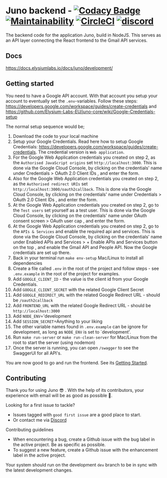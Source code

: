 # Juno backend - [![Codacy Badge](https://app.codacy.com/project/badge/Grade/bd0d77d77497483dae29b0360594c0fe)](https://www.codacy.com/gh/Elysium-Labs-EU/juno-backend-service/dashboard?utm_source=github.com&utm_medium=referral&utm_content=Elysium-Labs-EU/juno-backend-service&utm_campaign=Badge_Grade) [![Maintainability](https://api.codeclimate.com/v1/badges/ca475727f33352dffbfb/maintainability)](https://codeclimate.com/github/Elysium-Labs-EU/juno-backend-service/maintainability) [![CircleCI](https://circleci.com/gh/Elysium-Labs-EU/juno-backend-service/tree/main.svg?style=svg)](https://circleci.com/gh/Elysium-Labs-EU/juno-backend-service/tree/main) [![discord](https://img.shields.io/badge/Discord-Community-blueviolet)](https://discord.gg/peRDGMn9xa) 

The backend code for the application Juno, build in NodeJS. This serves as an API layer connecting the React frontend to the Gmail API services.

## Docs
https://docs.elysiumlabs.io/docs/juno/development/

## Getting started

You need to have a Google API account. With that account you setup your account to eventually set the `.env`-variables. Follow these steps: https://developers.google.com/workspace/guides/create-credentials and https://github.com/Elysium-Labs-EU/juno-core/wiki/Google-Credentials-setup

The normal setup sequence would be;

1.  Download the code to your local machine
2.  Setup your Google Credentials. Read here how to setup Google Credentials: https://developers.google.com/workspace/guides/create-credentials. The credential version is `Web application`.
3.  For the Google Web Application credentials you created on step 2, as the `Authorised JavaScript origins` set `http://localhost:3000`. This is done via the Google Cloud Console, by clicking on the credentials' name under Credentials > OAuth 2.0 Client IDs , and enter the form.
4.  Also for the Google Web Application credentials you created on step 2, as the `Authorised redirect URIs` set `http://localhost:3000/oauth2callback`. This is done via the Google Cloud Console, by clicking on the credentials' name under Credentials > OAuth 2.0 Client IDs , and enter the form.
5.  At the Google Web Application credentials you created on step 2, go to the `Test users` set yourself as a test user. This is done via the Google Cloud Console, by clicking on the credentials' name under OAuth consent screen > OAuth user cap , and enter the form.
6.  At the Google Web Application credentials you created on step 2, go to the `APIs & Services` and enable the required api and services. This is done via the Google Cloud Console, by clicking on the credentials' name under Enabled APIs and Services > + Enable APIs and Services button on the top , and enable the Gmail API and People API. Now the Google credentials are set up there.
7.  Back in your terminal run `make env-setup` Mac/Linux to install all dependencies
8.  Create a file called `.env` in the root of the project and follow steps - see `.env.example` in the root of the project for examples.
9.  Add `GOOGLE_CLIENT_ID` - the value is the client id from your Google Credentials.
10. Add `GOOGLE_CLIENT_SECRET` with the related Google Client Secret
11. Add `GOOGLE_REDIRECT_URL` with the related Google Redirect URL - should be `/oauth2callback`
12. Add `FRONTEND_URL` with the related Google Redirect URL - should be `http://localhost:3000`
13. Add `NODE_ENV`='development
14. Add `SESSION_SECRET`=Anything to your liking
15. The other variable names found in `.env.example` can be ignore for development, as long as `NODE_ENV` is set to `development'.
16. Run `make run-server` or `make run-clean-server` for Mac/Linux from the root to start the server (using nodemon)
17. Once the server is running, you can open `/swagger` to see the SwaggerUI for all API's.

You are now good to go and run the frontend. See its [Getting Started](https://github.com/Elysium-Labs-EU/juno-core/blob/main/README.md).

## Contributing

Thank you for using Juno 😎 . With the help of its contributors, your experience with email will be as good as possible 🚀.

Looking for a first issue to tackle?

- Issues tagged with `good first issue` are a good place to start.
- Or contact me via [Discord](https://discord.gg/peRDGMn9xa)

Contributing guidelines

- When encountering a bug, create a Github issue with the bug label in the active project. Be as specific as possible.
- To suggest a new feature, create a Github issue with the enhancement label in the active project.

Your system should run on the development `dev` branch to be in sync with the latest development changes.
